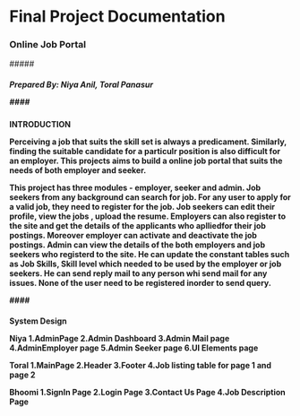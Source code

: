 # <h1>Final Project Documentation
### <h3> Online Job Portal
#####<h5> Prepared By: Niya Anil, Toral Panasur


####<h4> INTRODUCTION
  
  Perceiving a job that suits the skill set is always a predicament. Similarly, finding the suitable candidate for a particulr position is also difficult for an employer. This projects aims to build a online job portal that suits the needs of both employer and seeker.
  
  This project has three modules - employer, seeker and admin. Job seekers from any background can search for job. For any user to apply for a valid job, they need to register for the job. Job seekers can edit their profile, view the jobs , upload the resume. Employers can also register to the site and get the details of the applicants who aplliedfor their job postings. Moreover employer can activate and deactivate the job postings. Admin can view the details of the both employers and job seekers who registerd to the site. He can update the constant tables such as Job Skills, Skill level which needed to be used by the employer or job seekers. He can send reply mail to any person whi send mail for any issues. None of the user need to be registered inorder to send query. 

####<h4> System Design
  
  
Niya
1.AdminPage
2.Admin Dashboard
3.Admin Mail page
4.AdminEmployer page
5.Admin Seeker page
6.UI Elements page

Toral
1.MainPage 
2.Header
3.Footer
4.Job listing table for page 1 and page 2

Bhoomi
1.SignIn Page
2.Login Page
3.Contact Us Page
4.Job Description Page
